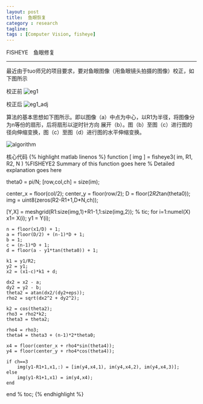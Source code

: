 ```yaml
---
layout: post
title:  鱼眼恢复
category : research
tagline: 
tags : [Computer Vision, fisheye]
---
```

    
FISHEYE　鱼眼修复

-----------------------------------------------------------------

最近由于tuo师兄的项目要求，要对鱼眼图像（用鱼眼镜头拍摄的图像）校正，如下图所示

校正前
![eg1](https://raw.github.com/lxiongh/lxiongh.github.com/master/_posts/image/fisheye/eg1.jpg)

校正后
![eg1_adj](https://raw.github.com/lxiongh/lxiongh.github.com/master/_posts/image/fisheye/eg1_adj.jpg)

算法的基本思想如下图所示。即以图像（a）中点为中心，以R1为半径，将图像分为n等份的扇形，后将扇形以逆时针方向
展开（b）。图（b）至图（c）进行图的径向伸缩变换，图（c）至图（d）进行图的水平伸缩变换。

![algorithm](https://raw.github.com/lxiongh/lxiongh.github.com/master/_posts/image/fisheye/algorithm.jpg)

核心代码
{% highlight matlab linenos %}
function [ img ] = fisheye3( im, R1, R2, N )
%FISHEYE2 Summary of this function goes here
%   Detailed explanation goes here

theta0 = pi/N;
[row,col,ch] = size(im);

center_x = floor(col/2);
center_y = floor(row/2);
D = floor(2*R2*tan(theta0));
img = uint8(zeros(R2-R1+1,D*N,ch));

[Y,X] =  meshgrid(R1:size(img,1)+R1-1,1:size(img,2));
% tic;
for i=1:numel(X)
    x1= X(i);
    y1 = Y(i);
    
    n = floor(x1/D) + 1;
    a = floor(D/2) + (n-1)*D + 1;
    b = 1;
    c = (n-1)*D + 1;
    d = floor(a - y1*tan(theta0)) + 1;
    
    k1 = y1/R2;
    y2 = y1;
    x2 = (x1-c)*k1 + d;
    
    dx2 = x2 - a;
    dy2 = y2 - b;
    theta2 = atan(dx2/(dy2+eps));
    rho2 = sqrt(dx2^2 + dy2^2);
    
    k2 = cos(theta2);
    rho3 = rho2*k2;
    theta3 = theta2;
    
    rho4 = rho3;
    theta4 = theta3 + (n-1)*2*theta0;
    
    x4 = floor(center_x + rho4*sin(theta4));
    y4 = floor(center_y + rho4*cos(theta4));
  
    if ch==3
        img(y1-R1+1,x1,:) = [im(y4,x4,1), im(y4,x4,2), im(y4,x4,3)];
    else
        img(y1-R1+1,x1) = im(y4,x4);
    end
end
% toc;
{% endhighlight %}